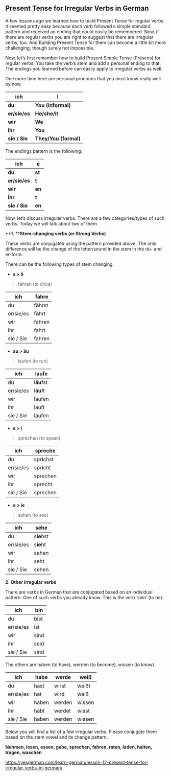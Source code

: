 ## Present Tense for Irregular Verbs in German

A few lessons ago we learned how to build Present Tense for regular verbs. It seemed pretty easy because each verb followed s simple standard pattern and received an ending that could easily be remembered. Now, if there are regular verbs you are right to suggest that there are irregular verbs, too. And Building Present Tense for them can become a little bit more challenging, though surely not impossible.

Now, let’s first remember how to build Present Simple Tense (Präsens) for regular verbs: You take the verb’s stem and add a personal ending to that. The endings you learned before can easily apply to irregular verbs as well.

One more time  here are personal pronouns that you must know really well by now.

| **ich**       | **I**                 |
| ------------- | --------------------- |
| **du**        | **You (informal)**    |
| **er/sie/es** | **He/she/it**         |
| **wir**       | **We**                |
| **ihr**       | **You**               |
| **sie / Sie** | **They/You (formal)** |

The endings pattern is the following:

| **ich**       | **e**  |
| ------------- | ------ |
| **du**        | **st** |
| **er/sie/es** | **t**  |
| **wir**       | **en** |
| **ihr**       | **t**  |
| **sie / Sie** | **en** |

Now, let’s discuss irregular verbs. There are a few categories/types of such verbs. Today we will talk about two of them.

**1. ****Stem-changing verbs (or Strong Verbs)**

These verbs are conjugated using the pattern provided above. The only difference will be the change of the letter/sound in the stem in the du- and  er-form.

There can be the following types of stem changing.

- **a > ä**

> fahren (to drive)

| ich       | fahre      |
| --------- | ---------- |
| du        | f**ä**hrst |
| er/sie/es | f**ä**hrt  |
| wir       | fahren     |
| ihr       | fahrt      |
| sie / Sie | fahren     |

- **au > äu**

> laufen (to run)

| ich       | laufe      |
| --------- | ---------- |
| du        | l**äu**fst |
| er/sie/es | l**äu**ft  |
| wir       | laufen     |
| ihr       | lauft      |
| sie / Sie | laufen     |

- **e > i**

> sprechen (to speak)

| ich       | spreche      |
| --------- | ------------ |
| du        | spr**i**chst |
| er/sie/es | spr**i**cht  |
| wir       | sprechen     |
| ihr       | sprecht      |
| sie / Sie | sprechen     |

- **e > ie**

> sehen (to see)

| ich       | sehe       |
| --------- | ---------- |
| du        | s**ie**hst |
| er/sie/es | s**ie**ht  |
| wir       | sehen      |
| ihr       | seht       |
| sie / Sie | sehen      |

**2. Other irregular verbs**

There are verbs in German that are conjugated based on an individual pattern. One of such verbs you already know. This is the verb ‘sein’ (to be).

| ich       | bin  |
| --------- | ---- |
| du        | bist |
| er/sie/es | ist  |
| wir       | sind |
| ihr       | seid |
| sie / Sie | sind |

The others are haben (to have), werden (to become), wissen (to know).

| ich       | habe  | werde  | weiß   |
| --------- | ----- | ------ | ------ |
| du        | hast  | wirst  | weißt  |
| er/sie/es | hat   | wird   | weiß   |
| wir       | haben | werden | wissen |
| ihr       | habt  | werdet | wisst  |
| sie / Sie | haben | werden | wissen |

Below you will find a list of a few irregular verbs. Please conjugate them based on the stem vowel and its change pattern.

**Nehmen, lesen, essen, gebe, sprechen, fahren, raten, laden, halten, tragen, waschen**





https://yesgerman.com/learn-german/lesson-12-present-tense-for-irregular-verbs-in-german/